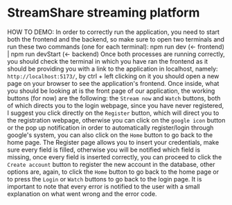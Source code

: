 # StreamShare streaming platform
HOW TO DEMO: 
In order to correctly run the application, you need to start both the frontend and the backend, so make sure to open two terminals and run these two commands (one for each terminal):
npm run dev (<- frontend) | npm run devStart (<- backend)
Once both processes are running correctly, you should check the terminal in which you have ran the frontend as it should be providing you with a link to the application in localhost, namely: `http://localhost:5173/`, by ctrl + left clicking on it you should open a new page on your browser to see the application's frontend.
Once inside, what you should be looking at is the front page of our application, the working buttons (for now) are the following: the `Stream now` and `Watch` buttons, both of which directs you to the login webpage, since you have never registered, I suggest you click directly on the `Register` button, which will direct you to the registration webpage, otherwise you can click on the `google icon` button or the pop up notification in order to automatically register/login through google's system, you can also click on the `Home` button to go back to the home page.
The Register page allows you to insert your credentials, make sure every field is filled, otherwise you will be notified which field is missing, once every field is inserted correctly, you can proceed to click the `Create account` button to register the new account in the database, other options are, again, to click the `Home` button to go back to the home page or to press the `Login` or `Watch` buttons to go back to the login page.
It is important to note that every error is notified to the user with a small explanation on what went wrong and the error code.















